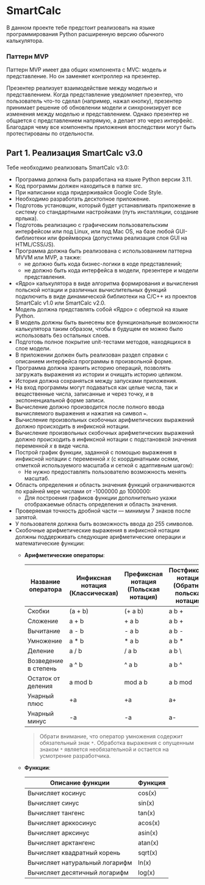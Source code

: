# SmartCalc 


В данном проекте тебе предстоит реализовать на языке программирования Python расширенную версию обычного калькулятора.


### Паттерн MVP

Паттерн MVP имеет два общих компонента с MVC: модель и представление. Но он заменяет контроллер на презентер.

Презентер реализует взаимодействие между моделью и представлением. Когда представление уведомляет презентер, что пользователь что-то сделал (например, нажал кнопку), презентер принимает решение об обновлении модели и синхронизирует все изменения между моделью и представлением. Однако презентер не общается с представлением напрямую, а делает это через интерфейс. Благодаря чему все компоненты приложения впоследствии могут быть протестированы по отдельности.


## Part 1. Реализация SmartCalc v3.0

Тебе необходимо реализовать SmartCalc v3.0:

- Программа должна быть разработана на языке Python версии 3.11.
- Код программы должен находиться в папке src.
- При написании кода придерживайся Google Code Style.
- Необходимо разработать десктопное приложение.
- Подготовь установщик, который будет устанавливать приложение в систему со стандартными настройками (путь инсталляции, создание ярлыка).
- Подготовь реализацию с графическим пользовательским интерфейсом или под Linux, или под Mac OS, на базе любой GUI-библиотеки или фреймворка (допустима реализация слоя GUI на HTML/CSS/JS).
- Программа должна быть реализована с использованием паттерна MVVМ или MVP, а также:
    - не должно быть кода бизнес-логики в коде представлений;
    - не должно быть кода интерфейса в модели, презентере и модели представления.
- «Ядро» калькулятора в виде алгоритма формирования и вычисления польской нотации и различных вычислительных функций подключить в виде динамической библиотеки на C/C++ из проектов SmartCalc v1.0 или SmartCalc v2.0.
- Модель должна представлять собой «Ядро» с оберткой на языке Python.
- В модель должны быть вынесены все функциональные возможности калькулятора таким образом, чтобы в будущем ее можно было использовать без остальных слоев.
- Подготовь полное покрытие unit-тестами методов, находящихся в слое модели.
- В приложении должен быть реализован раздел справки с описанием интерфейса программы в произвольной форме.
- Программа должна хранить историю операций, позволять загружать выражения из истории и очищать историю целиком.
- История должна сохраняться между запусками приложения.
- На вход программы могут подаваться как целые числа, так и вещественные числа, записанные и через точку, и в экспоненциальной форме записи.
- Вычисление должно производится после полного ввода вычисляемого выражения и нажатия на символ `=`.
- Вычисление произвольных скобочных арифметических выражений должно происходить в инфиксной нотации.
- Вычисление произвольных скобочных арифметических выражений должно происходить в инфиксной нотации с подстановкой значения переменной _x_ в виде числа.
- Построй график функции, заданной с помощью выражения в инфиксной нотации с переменной _x_ (с координатными осями, отметкой используемого масштаба и сеткой с адаптивным шагом):
    - Не нужно предоставлять пользователю возможность менять масштаб.
- Область определения и область значения функций ограничиваются по крайней мере числами от -1000000 до 1000000:
    - Для построения графиков функции дополнительно укажи отображаемые область определения и область значения.
- Проверяемая точность дробной части — минимум 7 знаков после запятой.
- У пользователя должна быть возможность ввода до 255 символов.
- Скобочные арифметические выражения в инфиксной нотации должны поддерживать следующие арифметические операции и математические функции:
    - **Арифметические операторы**:

      | Название оператора | Инфиксная нотация <br /> (Классическая) | Префиксная нотация <br /> (Польская нотация) |  Постфиксная нотация <br /> (Обратная польская нотация) |
      | ------ | ------ | ------ | ------ |
      | Скобки | (a + b) | (+ a b) | a b + |
      | Сложение | a + b | + a b | a b + |
      | Вычитание | a - b | - a b | a b - |
      | Умножение | a * b | * a b | a b * |
      | Деление | a / b | / a b | a b \ |
      | Возведение в степень | a ^ b | ^ a b | a b ^ |
      | Остаток от деления | a mod b | mod a b | a b mod |
      | Унарный плюс | +a | +a | a+ |
      | Унарный минус | -a | -a | a- |

      >Обрати внимание, что оператор умножения содержит обязательный знак `*`. Обработка выражения с опущенным знаком `*` является необязательной и остается на усмотрение разработчика.

    - **Функции**:

      | Описание функции | Функция |   
      | ---------------- | ------- |  
      | Вычисляет косинус | cos(x) |   
      | Вычисляет синус | sin(x) |  
      | Вычисляет тангенс | tan(x) |  
      | Вычисляет арккосинус | acos(x) | 
      | Вычисляет арксинус | asin(x) | 
      | Вычисляет арктангенс | atan(x) |
      | Вычисляет квадратный корень | sqrt(x) |
      | Вычисляет натуральный логарифм | ln(x) | 
      | Вычисляет десятичный логарифм | log(x) |


